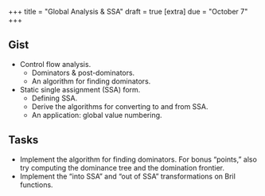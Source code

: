 +++
title = "Global Analysis & SSA"
draft = true
[extra]
due = "October 7"
+++
## Gist

* Control flow analysis.
  * Dominators & post-dominators.
  * An algorithm for finding dominators.
* Static single assignment (SSA) form.
  * Defining SSA.
  * Derive the algorithms for converting to and from SSA.
  * An application: global value numbering.

## Tasks

* Implement the algorithm for finding dominators. For bonus “points,” also try computing the dominance tree and the domination frontier.
* Implement the “into SSA” and “out of SSA” transformations on Bril functions.

